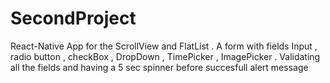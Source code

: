 # SecondProject
React-Native App for the ScrollView and FlatList . A form with fields Input , radio button , checkBox , DropDown , TimePicker , ImagePicker . Validating all the fields and having a 5 sec spinner before succesfull alert message
